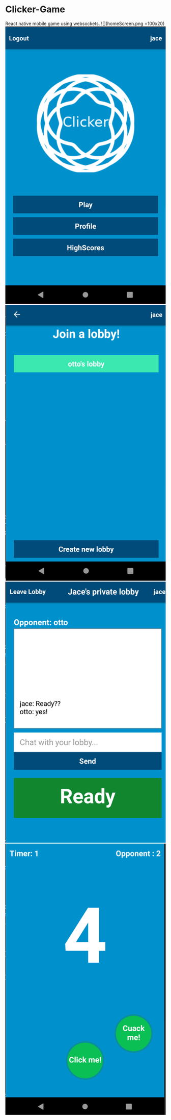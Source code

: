 # Clicker-Game
React native mobile game using websockets.
![](homeScreen.png =100x20)
![](menuScreen.png)
![](lobbyList.png)
![](chatt.png)
![](game.png)
